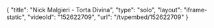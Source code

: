 {
    "title": "Nick Malgieri - Torta Divina",
    "type": "solo",
    "layout": "iframe-static",
    "videoId": "152622709",
    "url": "\/tvpembed\/152622709"
}
